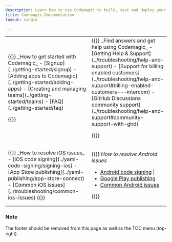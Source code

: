 ```yaml
---
description: Learn how to use Codemagic to build, test and deploy your mobile apps.
title: Codemagic Documentation
layout: single

---
```

<table>
<tr><td>
{{<links-group title="Getting started">}}
_How to get started with Codemagic_ 
- [Signup](../getting-started/signup)
- [Adding apps to Codemagic](../getting-started/adding-apps)
- [Creating and managing teams](../getting-started/teams) 
- [FAQ](../getting-started/faq) 

{{</links-group>}} 
</td>
<td>
{{<links-group title="Help and support">}}
_Find answers and get help using Codemagic_
- [Getting Help & Support](../troubleshooting/help-and-support)
- [Support for billing enabled customers](../troubleshooting/help-and-support#billing-enabled-customers---intercom)
- [GitHub Discussions community support](../troubleshooting/help-and-support#community-support-with-ghd)

{{</links-group>}}
</td></tr>

<tr><td>
{{<links-group title="iOS troubleshooting">}}
_How to resolve iOS issues_
- [iOS code signing](../yaml-code-signing/signing-ios) 
- [App Store publishing](../yaml-publishing/app-store-connect)
- [Common iOS issues](../troubleshooting/common-ios-issues)
{{</links-group>}}

</td>
<td>

{{<links-group title="Android troubleshooting">}}
_How to resolve Android issues_
- [Android code signing](../yaml-code-signing/signing-android)           |
- [Google Play publishing](../yaml-publishing/google-play) 
- [Common Android issues](../troubleshooting/common-android-issues.md)

{{</links-group>}}
</td></tr>
</table>

### Note
The footer should be removed from this page as well as the TOC menu (top-right).